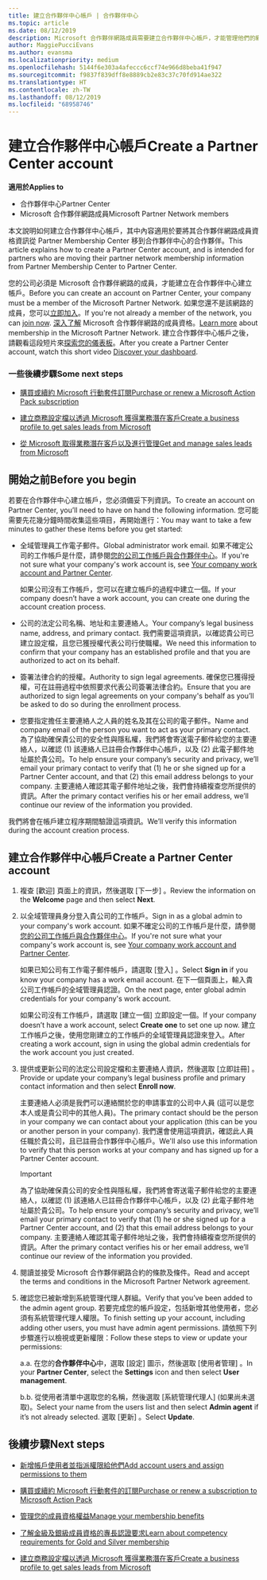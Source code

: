 ```yaml
---
title: 建立合作夥伴中心帳戶 | 合作夥伴中心
ms.topic: article
ms.date: 08/12/2019
description: Microsoft 合作夥伴網路成員需要建立合作夥伴中心帳戶，才能管理他們的網路權益和專長認證，以及建立商務設定檔。
author: MaggiePucciEvans
ms.author: evansma
ms.localizationpriority: medium
ms.openlocfilehash: 5144f6e303a4afeccc6ccf74e966d8beba41f947
ms.sourcegitcommit: f9837f839dff8e8889cb2e83c37c70fd914ae322
ms.translationtype: HT
ms.contentlocale: zh-TW
ms.lasthandoff: 08/12/2019
ms.locfileid: "68958746"
---
```

# <a name="create-a-partner-center-account"></a><span data-ttu-id="118c9-103">建立合作夥伴中心帳戶</span><span class="sxs-lookup"><span data-stu-id="118c9-103">Create a Partner Center account</span></span>

<span data-ttu-id="118c9-104">**適用於**</span><span class="sxs-lookup"><span data-stu-id="118c9-104">**Applies to**</span></span>

-   <span data-ttu-id="118c9-105">合作夥伴中心</span><span class="sxs-lookup"><span data-stu-id="118c9-105">Partner Center</span></span>
-   <span data-ttu-id="118c9-106">Microsoft 合作夥伴網路成員</span><span class="sxs-lookup"><span data-stu-id="118c9-106">Microsoft Partner Network members</span></span>


<span data-ttu-id="118c9-107">本文說明如何建立合作夥伴中心帳戶，其中內容適用於要將其合作夥伴網路成員資格資訊從 Partner Membership Center 移到合作夥伴中心的合作夥伴。</span><span class="sxs-lookup"><span data-stu-id="118c9-107">This article explains how to create a Partner Center account, and is intended for partners who are moving their partner network membership information from Partner Membership Center to Partner Center.</span></span> 

<span data-ttu-id="118c9-108">您的公司必須是 Microsoft 合作夥伴網路的成員，才能建立在合作夥伴中心建立帳戶。</span><span class="sxs-lookup"><span data-stu-id="118c9-108">Before you can create an account on Partner Center, your company must be a member of the Microsoft Partner Network.</span></span> <span data-ttu-id="118c9-109">如果您還不是該網路的成員，您可以[立即加入](https://partners.microsoft.com/PartnerProgram/simplifiedenrollment.aspx)。</span><span class="sxs-lookup"><span data-stu-id="118c9-109">If you're not already a member of the network, you can [join now](https://partners.microsoft.com/PartnerProgram/simplifiedenrollment.aspx).</span></span>  <span data-ttu-id="118c9-110">[深入了解](https://partner.microsoft.com/membership) Microsoft 合作夥伴網路的成員資格。</span><span class="sxs-lookup"><span data-stu-id="118c9-110">[Learn more](https://partner.microsoft.com/membership) about membership in the Microsoft Partner Network.</span></span> <span data-ttu-id="118c9-111">建立合作夥伴中心帳戶之後，請觀看這段短片來[探索您的儀表板](https://vimeo.com/290338211)。</span><span class="sxs-lookup"><span data-stu-id="118c9-111">After you create a Partner Center account, watch this short video [Discover your dashboard](https://vimeo.com/290338211).</span></span>

### <a name="some-next-steps"></a><span data-ttu-id="118c9-112">一些後續步驟</span><span class="sxs-lookup"><span data-stu-id="118c9-112">Some next steps</span></span>

-   [<span data-ttu-id="118c9-113">購買或續約 Microsoft 行動套件訂閱</span><span class="sxs-lookup"><span data-stu-id="118c9-113">Purchase or renew a Microsoft Action Pack subscription</span></span>](mpn-get-action-pack.md)

-   [<span data-ttu-id="118c9-114">建立商務設定檔以透過 Microsoft 獲得業務潛在客戶</span><span class="sxs-lookup"><span data-stu-id="118c9-114">Create a business profile to get sales leads from Microsoft</span></span>](create-a-marketing-profile.md)

-   [<span data-ttu-id="118c9-115">從 Microsoft 取得業務潛在客戶以及進行管理</span><span class="sxs-lookup"><span data-stu-id="118c9-115">Get and manage sales leads from Microsoft</span></span>](responding-to-referrals.md)

## <a name="before-you-begin"></a><span data-ttu-id="118c9-116">開始之前</span><span class="sxs-lookup"><span data-stu-id="118c9-116">Before you begin</span></span>

<span data-ttu-id="118c9-117">若要在合作夥伴中心建立帳戶，您必須備妥下列資訊。</span><span class="sxs-lookup"><span data-stu-id="118c9-117">To create an account on Partner Center, you’ll need to have on hand the following information.</span></span> <span data-ttu-id="118c9-118">您可能需要先花幾分鐘時間收集這些項目，再開始進行：</span><span class="sxs-lookup"><span data-stu-id="118c9-118">You may want to take a few minutes to gather these items before you get started:</span></span>

-   <span data-ttu-id="118c9-119">全域管理員工作電子郵件。</span><span class="sxs-lookup"><span data-stu-id="118c9-119">Global administrator work email.</span></span> <span data-ttu-id="118c9-120">如果不確定公司的工作帳戶是什麼，請參閱[您的公司工作帳戶與合作夥伴中心](azure-active-directory-tenants-and-partner-center.md)。</span><span class="sxs-lookup"><span data-stu-id="118c9-120">If you're not sure what your company's work account is, see [Your company work account and Partner Center](azure-active-directory-tenants-and-partner-center.md).</span></span>

    <span data-ttu-id="118c9-121">如果公司沒有工作帳戶，您可以在建立帳戶的過程中建立一個。</span><span class="sxs-lookup"><span data-stu-id="118c9-121">If your company doesn’t have a work account, you can create one during the account creation process.</span></span> 

-   <span data-ttu-id="118c9-122">公司的法定公司名稱、地址和主要連絡人。</span><span class="sxs-lookup"><span data-stu-id="118c9-122">Your company’s legal business name, address, and primary contact.</span></span> <span data-ttu-id="118c9-123">我們需要這項資訊，以確認貴公司已建立設定檔，且您已獲授權代表公司行使職權。</span><span class="sxs-lookup"><span data-stu-id="118c9-123">We need this information to confirm that your company has an established profile and that you are authorized to act on its behalf.</span></span> 

-   <span data-ttu-id="118c9-124">簽署法律合約的授權。</span><span class="sxs-lookup"><span data-stu-id="118c9-124">Authority to sign legal agreements.</span></span> <span data-ttu-id="118c9-125">確保您已獲得授權，可在註冊過程中依照要求代表公司簽署法律合約。</span><span class="sxs-lookup"><span data-stu-id="118c9-125">Ensure that you are authorized to sign legal agreements on your company's behalf as you’ll be asked to do so during the enrollment process.</span></span>

-   <span data-ttu-id="118c9-126">您要指定擔任主要連絡人之人員的姓名及其在公司的電子郵件。</span><span class="sxs-lookup"><span data-stu-id="118c9-126">Name and company email of the person you want to act as your primary contact.</span></span> <span data-ttu-id="118c9-127">為了協助確保貴公司的安全性與隱私權，我們將會寄送電子郵件給您的主要連絡人，以確認 (1) 該連絡人已註冊合作夥伴中心帳戶，以及 (2) 此電子郵件地址屬於貴公司。</span><span class="sxs-lookup"><span data-stu-id="118c9-127">To help ensure your company’s security and privacy, we’ll email your primary contact to verify that (1) he or she signed up for a Partner Center account, and that (2) this email address belongs to your company.</span></span> <span data-ttu-id="118c9-128">主要連絡人確認其電子郵件地址之後，我們會持續複查您所提供的資訊。</span><span class="sxs-lookup"><span data-stu-id="118c9-128">After the primary contact verifies his or her email address, we’ll continue our review of the information you provided.</span></span>

<span data-ttu-id="118c9-129">我們將會在帳戶建立程序期間驗證這項資訊。</span><span class="sxs-lookup"><span data-stu-id="118c9-129">We’ll verify this information during the account creation process.</span></span> 
 
## <a name="create-a-partner-center-account"></a><span data-ttu-id="118c9-130">建立合作夥伴中心帳戶</span><span class="sxs-lookup"><span data-stu-id="118c9-130">Create a Partner Center account</span></span>

1.  <span data-ttu-id="118c9-131">複查 [歡迎]  頁面上的資訊，然後選取 [下一步]  。</span><span class="sxs-lookup"><span data-stu-id="118c9-131">Review the information on the **Welcome** page and then select **Next**.</span></span>

2.  <span data-ttu-id="118c9-132">以全域管理員身分登入貴公司的工作帳戶。</span><span class="sxs-lookup"><span data-stu-id="118c9-132">Sign in as a global admin to your company's work account.</span></span> <span data-ttu-id="118c9-133">如果不確定公司的工作帳戶是什麼，請參閱[您的公司工作帳戶與合作夥伴中心](azure-active-directory-tenants-and-partner-center.md)。</span><span class="sxs-lookup"><span data-stu-id="118c9-133">If you're not sure what your company's work account is, see [Your company work account and Partner Center](azure-active-directory-tenants-and-partner-center.md).</span></span>

    <span data-ttu-id="118c9-134">如果已知公司有工作電子郵件帳戶，請選取 [登入]  。</span><span class="sxs-lookup"><span data-stu-id="118c9-134">Select **Sign in** if you know your company has a work email account.</span></span> <span data-ttu-id="118c9-135">在下一個頁面上，輸入貴公司工作帳戶的全域管理員認證。</span><span class="sxs-lookup"><span data-stu-id="118c9-135">On the next page, enter global admin credentials for your company's work account.</span></span> 

    <span data-ttu-id="118c9-136">如果公司沒有工作帳戶，請選取 [建立一個]  立即設定一個。</span><span class="sxs-lookup"><span data-stu-id="118c9-136">If your company doesn’t have a work account, select **Create one** to set one up now.</span></span> <span data-ttu-id="118c9-137">建立工作帳戶之後，使用您剛建立的工作帳戶的全域管理員認證來登入。</span><span class="sxs-lookup"><span data-stu-id="118c9-137">After creating a work account, sign in using the global admin credentials for the work account you just created.</span></span>

3.  <span data-ttu-id="118c9-138">提供或更新公司的法定公司設定檔和主要連絡人資訊，然後選取 [立即註冊]  。</span><span class="sxs-lookup"><span data-stu-id="118c9-138">Provide or update your company’s legal business profile and primary contact information and then select **Enroll now**.</span></span> 

    <span data-ttu-id="118c9-139">主要連絡人必須是我們可以連絡關於您的申請事宜的公司中人員 (這可以是您本人或是貴公司中的其他人員)。</span><span class="sxs-lookup"><span data-stu-id="118c9-139">The primary contact should be the person in your company we can contact about your application (this can be you or another person in your company).</span></span> <span data-ttu-id="118c9-140">我們還會使用這項資訊，確認此人員任職於貴公司，且已註冊合作夥伴中心帳戶。</span><span class="sxs-lookup"><span data-stu-id="118c9-140">We'll also use this information to verify that this person works at your company and has signed up for a Partner Center account.</span></span>

    > [!IMPORTANT]  
    > <span data-ttu-id="118c9-141">為了協助確保貴公司的安全性與隱私權，我們將會寄送電子郵件給您的主要連絡人，以確認 (1) 該連絡人已註冊合作夥伴中心帳戶，以及 (2) 此電子郵件地址屬於貴公司。</span><span class="sxs-lookup"><span data-stu-id="118c9-141">To help ensure your company’s security and privacy, we’ll email your primary contact to verify that (1) he or she signed up for a Partner Center account, and (2) that this email address belongs to your company.</span></span> <span data-ttu-id="118c9-142">主要連絡人確認其電子郵件地址之後，我們會持續複查您所提供的資訊。</span><span class="sxs-lookup"><span data-stu-id="118c9-142">After the primary contact verifies his or her email address, we’ll continue our review of the information you provided.</span></span>

4.  <span data-ttu-id="118c9-143">閱讀並接受 Microsoft 合作夥伴網路合約的條款及條件。</span><span class="sxs-lookup"><span data-stu-id="118c9-143">Read and accept the terms and conditions in the Microsoft Partner Network agreement.</span></span> 

5.  <span data-ttu-id="118c9-144">確認您已被新增到系統管理代理人群組。</span><span class="sxs-lookup"><span data-stu-id="118c9-144">Verify that you’ve been added to the admin agent group.</span></span> <span data-ttu-id="118c9-145">若要完成您的帳戶設定，包括新增其他使用者，您必須有系統管理代理人權限。</span><span class="sxs-lookup"><span data-stu-id="118c9-145">To finish setting up your account, including adding other users, you must have admin agent permissions.</span></span> <span data-ttu-id="118c9-146">請依照下列步驟進行以檢視或更新權限：</span><span class="sxs-lookup"><span data-stu-id="118c9-146">Follow these steps to view or update your permissions:</span></span>

    <span data-ttu-id="118c9-147">a.</span><span class="sxs-lookup"><span data-stu-id="118c9-147">a.</span></span> <span data-ttu-id="118c9-148">在您的**合作夥伴中心**中，選取 [設定]  圖示，然後選取 [使用者管理]  。</span><span class="sxs-lookup"><span data-stu-id="118c9-148">In your **Partner Center**, select the **Settings** icon and then select **User management**.</span></span>  

    <span data-ttu-id="118c9-149">b.</span><span class="sxs-lookup"><span data-stu-id="118c9-149">b.</span></span> <span data-ttu-id="118c9-150">從使用者清單中選取您的名稱，然後選取 [系統管理代理人]  (如果尚未選取)。</span><span class="sxs-lookup"><span data-stu-id="118c9-150">Select your name from the users list and then select **Admin agent** if it’s not already selected.</span></span> <span data-ttu-id="118c9-151">選取 [更新]  。</span><span class="sxs-lookup"><span data-stu-id="118c9-151">Select **Update**.</span></span>  

## <a name="next-steps"></a><span data-ttu-id="118c9-152">後續步驟</span><span class="sxs-lookup"><span data-stu-id="118c9-152">Next steps</span></span>

-   [<span data-ttu-id="118c9-153">新增帳戶使用者並指派權限給他們</span><span class="sxs-lookup"><span data-stu-id="118c9-153">Add account users and assign permissions to them</span></span>](create-user-accounts-and-set-permissions.md)

-   [<span data-ttu-id="118c9-154">購買或續約 Microsoft 行動套件的訂閱</span><span class="sxs-lookup"><span data-stu-id="118c9-154">Purchase or renew a subscription to Microsoft Action Pack</span></span>](mpn-get-action-pack.md)

-   [<span data-ttu-id="118c9-155">管理您的成員資格權益</span><span class="sxs-lookup"><span data-stu-id="118c9-155">Manage your membership benefits</span></span>](manage-your-partner-network-benefits.md)

-   [<span data-ttu-id="118c9-156">了解金級及銀級成員資格的專長認證要求</span><span class="sxs-lookup"><span data-stu-id="118c9-156">Learn about competency requirements for Gold and Silver membership</span></span>](https://partner.microsoft.com/membership/competencies)

-   [<span data-ttu-id="118c9-157">建立商務設定檔以透過 Microsoft 獲得業務潛在客戶</span><span class="sxs-lookup"><span data-stu-id="118c9-157">Create a business profile to get sales leads from Microsoft</span></span>](create-a-marketing-profile.md)